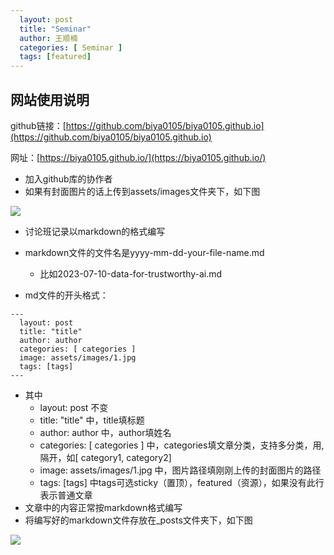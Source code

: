 ```yaml
---
  layout: post
  title: "Seminar"
  author: 王顺楠
  categories: [ Seminar ]
  tags: [featured]
---
```


## 网站使用说明

github链接：[https://github.com/biya0105/biya0105.github.io](https://github.com/biya0105/biya0105.github.io)

网址：[https://biya0105.github.io/](https://biya0105.github.io/)

- 加入github库的协作者
- 如果有封面图片的话上传到assets/images文件夹下，如下图

![](https://raw.githubusercontent.com/biya0105/biya0105.github.io/main/assets/images/p1.png)

- 讨论班记录以markdown的格式编写

- markdown文件的文件名是yyyy-mm-dd-your-file-name.md
  - 比如2023-07-10-data-for-trustworthy-ai.md

- md文件的开头格式：

 ```
---
   layout: post
   title: "title"
   author: author
   categories: [ categories ]
   image: assets/images/1.jpg
   tags: [tags]
---
 ```

  - 其中
    - layout: post 不变
    - title:  "title" 中，title填标题
    - author: author 中，author填姓名
    - categories: [ categories ] 中，categories填文章分类，支持多分类，用,隔开，如[ category1, category2]
    - image: assets/images/1.jpg 中，图片路径填刚刚上传的封面图片的路径
    - tags: [tags] 中tags可选sticky（置顶），featured（资源），如果没有此行表示普通文章
- 文章中的内容正常按markdown格式编写
- 将编写好的markdown文件存放在_posts文件夹下，如下图

![](https://raw.githubusercontent.com/biya0105/biya0105.github.io/main/assets/images/p2.png)
